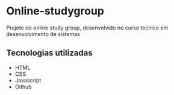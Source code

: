 # Online-studygroup
Projeto do online study group, desenvolvido no curso tecnico em desenvolvimento de sistemas

## Tecnologias utilizadas

- HTML
- CSS
- Javascript
- Github
